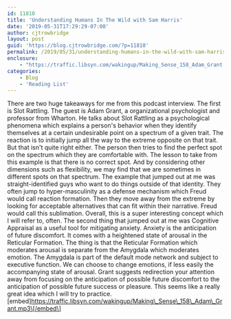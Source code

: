 ```yaml
---
id: 11810
title: 'Understanding Humans In The Wild with Sam Harris'
date: '2019-05-31T17:29:29-07:00'
author: cjtrowbridge
layout: post
guid: 'https://blog.cjtrowbridge.com/?p=11810'
permalink: /2019/05/31/understanding-humans-in-the-wild-with-sam-harris/
enclosure:
    - "https://traffic.libsyn.com/wakingup/Making_Sense_158_Adam_Grant.mp3\n0\naudio/mpeg\n"
categories:
    - Blog
    - 'Reading List'
---
```


There are two huge takeaways for me from this podcast interview. The first is Slot Rattling. The guest is Adam Grant, a organizational psychologist and professor from Wharton. He talks about Slot Rattling as a psychological phenomena which explains a person's behavior when they identify themselves at a certain undesirable point on a spectrum of a given trait. The reaction is to initially jump all the way to the extreme opposite on that trait. But that isn't quite right either. The person then tries to find the perfect spot on the spectrum which they are comfortable with. The lesson to take from this example is that there is no correct spot. And by considering other dimensions such as flexibility, we may find that we are sometimes in different spots on that spectrum. The example that jumped out at me was straight-identified guys who want to do things outside of that identity. They often jump to hyper-masculinity as a defense mechanism which Freud would call reaction formation. Then they move away from the extreme by looking for acceptable alternatives that can fit within their narrative. Freud would call this sublimation. Overall, this is a super interesting concept which I will refer to, often. The second thing that jumped out at me was Cognitive Appraisal as a useful tool for mitigating anxiety. Anxiety is the anticipation of future discomfort. It comes with a heightened state of arousal in the Reticular Formation. The thing is that the Reticular Formation which moderates arousal is separate from the Amygdala which moderates emotion. The Amygdala is part of the default mode network and subject to executive function. We can choose to change emotions, if less easily the accompanying state of arousal. Grant suggests redirection your attention away from focusing on the anticipation of possible future discomfort to the anticipation of possible future success or pleasure. This seems like a really great idea which I will try to practice. \[embed\]https://traffic.libsyn.com/wakingup/Making\_Sense\_158\_Adam\_Grant.mp3\[/embed\]